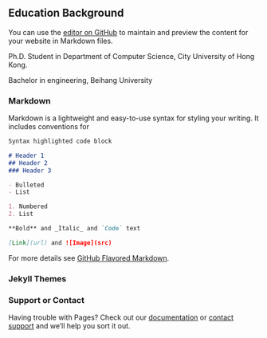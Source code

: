 ## Education Background

You can use the [editor on GitHub](https://github.com/hebowei2000/hebowei2000.github.io/edit/master/index.md) to maintain and preview the content for your website in Markdown files.

Ph.D. Student in Department of Computer Science, City University of Hong Kong.

Bachelor in engineering, Beihang University

### Markdown

Markdown is a lightweight and easy-to-use syntax for styling your writing. It includes conventions for

```markdown
Syntax highlighted code block

# Header 1
## Header 2
### Header 3

- Bulleted
- List

1. Numbered
2. List

**Bold** and _Italic_ and `Code` text

[Link](url) and ![Image](src)
```

For more details see [GitHub Flavored Markdown](https://guides.github.com/features/mastering-markdown/).

### Jekyll Themes



### Support or Contact

Having trouble with Pages? Check out our [documentation](https://help.github.com/categories/github-pages-basics/) or [contact support](https://github.com/contact) and we’ll help you sort it out.
